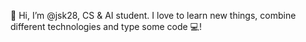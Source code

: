 👋 Hi, I’m @jsk28, CS & AI student. 
I love to learn new things, combine different technologies and type some code 💻!
